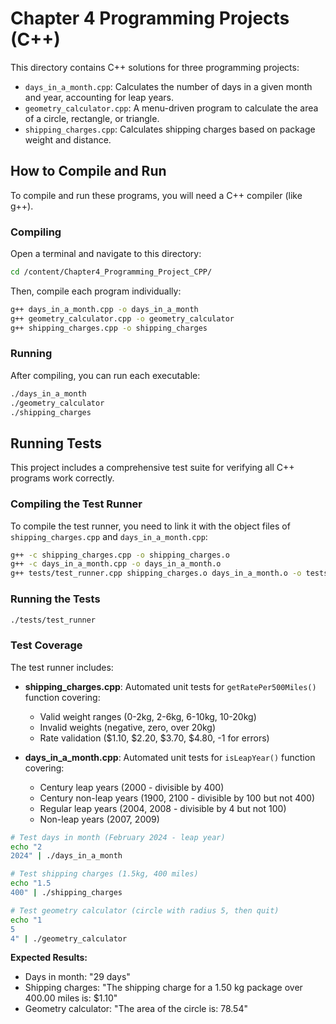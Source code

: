 # Chapter 4 Programming Projects (C++)

This directory contains C++ solutions for three programming projects:

- `days_in_a_month.cpp`: Calculates the number of days in a given month and year, accounting for leap years.
- `geometry_calculator.cpp`: A menu-driven program to calculate the area of a circle, rectangle, or triangle.
- `shipping_charges.cpp`: Calculates shipping charges based on package weight and distance.

## How to Compile and Run

To compile and run these programs, you will need a C++ compiler (like g++).

### Compiling

Open a terminal and navigate to this directory:

```bash
cd /content/Chapter4_Programming_Project_CPP/
```

Then, compile each program individually:

```bash
g++ days_in_a_month.cpp -o days_in_a_month
g++ geometry_calculator.cpp -o geometry_calculator
g++ shipping_charges.cpp -o shipping_charges
```

### Running

After compiling, you can run each executable:

```bash
./days_in_a_month
./geometry_calculator
./shipping_charges
```

## Running Tests

This project includes a comprehensive test suite for verifying all C++ programs work correctly.

### Compiling the Test Runner

To compile the test runner, you need to link it with the object files of `shipping_charges.cpp` and `days_in_a_month.cpp`:

```bash
g++ -c shipping_charges.cpp -o shipping_charges.o
g++ -c days_in_a_month.cpp -o days_in_a_month.o
g++ tests/test_runner.cpp shipping_charges.o days_in_a_month.o -o tests/test_runner
```

### Running the Tests

```bash
./tests/test_runner
```

### Test Coverage

The test runner includes:

- **shipping_charges.cpp**: Automated unit tests for `getRatePer500Miles()` function covering:
  - Valid weight ranges (0-2kg, 2-6kg, 6-10kg, 10-20kg)
  - Invalid weights (negative, zero, over 20kg)
  - Rate validation ($1.10, $2.20, $3.70, $4.80, -1 for errors)

- **days_in_a_month.cpp**: Automated unit tests for `isLeapYear()` function covering:
  - Century leap years (2000 - divisible by 400)
  - Century non-leap years (1900, 2100 - divisible by 100 but not 400)
  - Regular leap years (2004, 2008 - divisible by 4 but not 100)
  - Non-leap years (2007, 2009)




```bash
# Test days in month (February 2024 - leap year)
echo "2
2024" | ./days_in_a_month

# Test shipping charges (1.5kg, 400 miles)
echo "1.5
400" | ./shipping_charges

# Test geometry calculator (circle with radius 5, then quit)
echo "1
5
4" | ./geometry_calculator
```

**Expected Results:**
- Days in month: "29 days" 
- Shipping charges: "The shipping charge for a 1.50 kg package over 400.00 miles is: $1.10"
- Geometry calculator: "The area of the circle is: 78.54"
